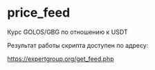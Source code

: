 # price_feed
Курс GOLOS/GBG по отношению к USDT

Результат работы скрипта доступен по адресу:

https://expertgroup.org/get_feed.php

